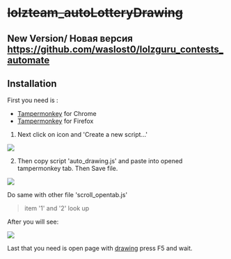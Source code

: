 # ~~lolzteam_autoLotteryDrawing~~
## New Version/ Новая версия https://github.com/waslost0/lolzguru_contests_automate


## Installation
First you need is :
- [Tampermonkey](https://chrome.google.com/webstore/detail/tampermonkey/dhdgffkkebhmkfjojejmpbldmpobfkfo) for Chrome
- [Tampermonkey](https://addons.mozilla.org/ru/firefox/addon/tampermonkey/) for Firefox



1) Next click on icon and 'Create a new script...'

<img src="https://i.imgur.com/isvTZXc.png">

2) Then copy script 'auto_drawing.js' and paste into opened tampermonkey tab. Then Save file.  

<img src="https://i.imgur.com/qpNaODu.png">

Do same with other file 'scroll_opentab.js' 
> item '1' and '2' look up

After you will see: 

<img src="https://i.imgur.com/7jwp7nL.png">

Last that you need is open page with [drawing](https://lolz.guru/forums/contests/) press F5 and wait.
